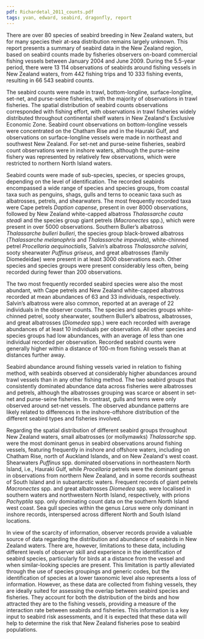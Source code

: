 ```yaml
---
pdf: Richardetal_2011_counts.pdf
tags: yvan, edward, seabird, dragonfly, report
---
```

There are over 80 species of seabird breeding in New Zealand waters, but for many species their at-sea
distribution remains largely unknown. This report presents a summary of seabird data in the New
Zealand region, based on seabird counts made by fisheries observers on-board commercial fishing vessels
between January 2004 and June 2009. During the 5.5-year period, there were 13 114 observations of
seabirds around fishing vessels in New Zealand waters, from 442 fishing trips and 10 333 fishing events,
resulting in 66 543 seabird counts.

The seabird counts were made in trawl, bottom-longline, surface-longline, set-net, and purse-seine
fisheries, with the majority of observations in trawl fisheries. The spatial distribution of seabird counts
observations corresponded with fishing effort, with observations in trawl fisheries widely distributed
throughout continental shelf waters in New Zealand's Exclusive Economic Zone. Seabird count
observations on bottom-longline vessels were concentrated on the Chatham Rise and in the Hauraki
Gulf, and observations on surface-longline vessels were made in northeast and southwest New Zealand.
For set-net and purse-seine fisheries, seabird count observations were in inshore waters, although the
purse-seine fishery was represented by relatively few observations, which were restricted to northern
North Island waters.

Seabird counts were made of sub-species, species, or species groups, depending on the level of
identification. The recorded seabirds encompassed a wide range of species and species groups, from
coastal taxa such as penguins, shags, gulls and terns to oceanic taxa such as albatrosses, petrels,
and shearwaters. The most frequently recorded taxa were Cape petrels *Daption capense*, present
in over 8000 observations, followed by New Zealand white-capped albatross *Thalassarche cauta
steadi* and the species group giant petrels (*Macronectes* spp.), which were present in over 5000
observations. Southern Buller’s albatross *Thalassarche bulleri bulleri*, the species group black-browed
albatross (*Thalassarche melanophris* and *Thalassarche impavida*), white-chinned petrel *Procellaria
aequinoctialis*, Salvin’s albatross *Thalassarche salvini*, sooty shearwater *Puffinus griseus*, and great
albatrosses (family Diomedeidae) were present in at least 3000 observations each. Other species and
species groups were present considerably less often, being recorded during fewer than 200 observations.

The two most frequently recorded seabird species were also the most abundant, with Cape petrels and
New Zealand white-capped albatross recorded at mean abundances of 63 and 33 individuals, respectively.
Salvin’s albatross were also common, reported at an average of 22 individuals in the observer counts.
The species and species groups white-chinned petrel, sooty shearwater, southern Buller’s albatross,
albatrosses, and great albatrosses (*Diomedea* spp.) were each recorded with average abundances of
at least 10 individuals per observation. All other species and species groups had low abundances, with
an average of less than one individual recorded per observation. Recorded seabird counts were generally
higher within a distance of 100-m from fishing vessels than at distances further away.

Seabird abundance around fishing vessels varied in relation to fishing method, with seabirds observed at
considerably higher abundances around trawl vessels than in any other fishing method. The two seabird
groups that consistently dominated abundance data across fisheries were albatrosses and petrels, although
the albatrosses grouping was scarce or absent in set-net and purse-seine fisheries. In contrast, gulls and
terns were only observed around set-net vessels. The observed abundance patterns are likely related to
differences in the inshore-offshore distribution of the different seabird types and fisheries involved.

Regarding the spatial distribution of different seabird groups throughout New Zealand waters, small
albatrosses (or mollymawks) *Thalassarche* spp. were the most dominant genus in seabird observations
around fishing vessels, featuring frequently in inshore and offshore waters, including on Chatham Rise,
north of Auckland Islands, and on New Zealand's west coast. Shearwaters *Puffinus* spp. dominated
observations in northeastern North Island, i.e., Hauraki Gulf, while *Procellaria* petrels were the dominant
genus in observations from northern New Zealand, and in some records southeast of South Island
and in subantarctic waters. Frequent records of giant petrels *Macronectes* spp. and great albatrosses
*Diomedea* spp. were localised in southern waters and northwestern North Island, respectively, with prions
*Pachyptila* spp. only dominating count data on the southern North Island west coast. Sea gull species
within the genus *Larus* were only dominant in inshore records, interspersed across different North and
South Island locations.

In view of the scarcity of information, observer records provide a valuable source of data regarding
the distribution and abundance of seabirds in New Zealand waters. There are, however, limitations to
these data, including different levels of observer skill and experience in the identification of seabird
species, particularly for birds at a distance from the vessel and when similar-looking species are present.
This limitation is partly alleviated through the use of species groupings and generic codes, but the
identification of species at a lower taxonomic level also represents a loss of information. However,
as these data are collected from fishing vessels, they are ideally suited for assessing the overlap between
seabird species and fisheries. They account for both the distribution of the birds and how attracted they
are to the fishing vessels, providing a measure of the interaction rate between seabirds and fisheries.
This information is a key input to seabird risk assessments, and it is expected that these data will help to
determine the risk that New Zealand fisheries pose to seabird populations.
